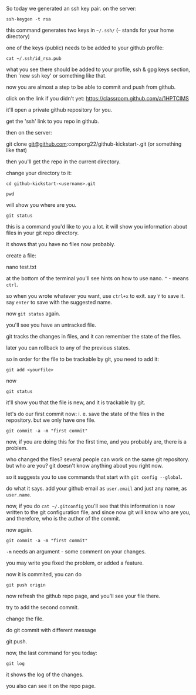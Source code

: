 
So today we generated an ssh key pair.
on the server:

```
ssh-keygen -t rsa
```

this command generates two keys in `~/.ssh/` (`~` stands for your home directory)

one of the keys (public) needs to be added to your github profile:

```
cat ~/.ssh/id_rsa.pub
```

what you see there should be added to your profile, ssh & gpg keys section, then 'new ssh key' or something like that.

now you are almost a step to be able to commit and push from github.

click on the link if you didn't yet: https://classroom.github.com/a/1HPTClMS

it'll open a private github repository for you.

get the 'ssh' link to you repo in github.

then on the server:

git clone git@github.com:comporg22/github-kickstart-<username>.git (or something like that)

then you'll get the repo in the current directory.

change your directory to it:

```
cd github-kickstart-<username>.git
```


```
pwd
```

will show you where are you.

```
git status
```

this is a command you'd like to you a lot. it will show you information about
files in your git repo directory.

it shows that you have no files now probably.

create a file:

nano test.txt

at the bottom of the terminal you'll see hints on how to use nano. `^` - means
`ctrl`.

so when you wrote whatever you want, use `ctrl+x` to exit.
say `Y` to save it.
say `enter` to save with the suggested name.

now `git status` again.

you'll see you have an untracked file.

git tracks the changes in files, and it can remember the state of the files.

later you can rollback to any of the previous states.

so in order for the file to be trackable by git, you need to add it:

```
git add <yourfile>
```

now

```
git status
```

it'll show you that the file is new, and it is trackable by git.

let's do our first commit now: i. e. save the state of the files in the
repository. but we only have one file.

```
git commit -a -m "first commit"
```

now, if you are doing this for the first time, and you probably are, there is
a problem.

who changed the files? several people can work on the same git repository. but
who are you? git doesn't know anything about you right now.

so it suggests you to use commands that start with `git config --global`.

do what it says. add your github email as `user.email` and just any name, as
`user.name`.

now, if you do `cat ~/.gitconfig` you'll see that this information is now
written to the git configuration file, and since now git will know who are
you, and therefore, who is the author of the commit.

now again.

```
git commit -a -m "first commit"
```

`-m` needs an argument - some comment on your changes.

you may write you fixed the problem, or added a feature.

now it is commited, you can do

```
git push origin
```

now refresh the github repo page, and you'll see your file there.

try to add the second commit.

change the file.

do git commit with different message

git push.

now, the last command for you today:

```
git log
```

it shows the log of the changes.

you also can see it on the repo page.



